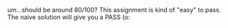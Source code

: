 um...should be around 80/100? This assignment is kind of "easy" to pass. The naive solution will give you a PASS (o:
